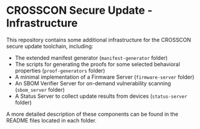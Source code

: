 # CROSSCON Secure Update - Infrastructure

This repository contains some additional infrastructure for the CROSSCON secure update toolchain, including:

* The extended manifest generator (`manifest-generator` folder)
* The scripts for generating the proofs for some selected behavioral properties (`proof-generators` folder)
* A minimal implementation of a Firmware Server (`firmware-server` folder)
* An SBOM Verifier Server for on-demand vulnerability scanning (`sbom_server` folder)
* A Status Server to collect update results from devices (`status-server` folder)

A more detailed description of these components can be found in the README files located in each folder.
